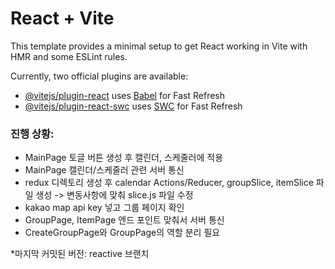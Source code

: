 # React + Vite

This template provides a minimal setup to get React working in Vite with HMR and some ESLint rules.

Currently, two official plugins are available:

- [@vitejs/plugin-react](https://github.com/vitejs/vite-plugin-react/blob/main/packages/plugin-react/README.md) uses [Babel](https://babeljs.io/) for Fast Refresh
- [@vitejs/plugin-react-swc](https://github.com/vitejs/vite-plugin-react-swc) uses [SWC](https://swc.rs/) for Fast Refresh

### 진행 상황: 

- MainPage 토글 버튼 생성 후 캘린더, 스케줄러에 적용
- MainPage 캘린더/스케줄러 관련 서버 통신
- redux 디렉토리 생성 후 calendar Actions/Reducer, groupSlice, itemSlice 파일 생성 -> 변동사항에 맞춰 slice.js 파일 수정
- kakao map api key 넣고 그룹 페이지 확인
- GroupPage, ItemPage 엔드 포인트 맞춰서 서버 통신
- CreateGroupPage와 GroupPage의 역할 분리 필요

*마지막 커밋된 버전: reactive 브랜치
